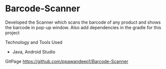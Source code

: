 # Barcode-Scanner

Developed the Scanner which scans the barcode of any product and shows the barcode in pop-up window.
Also add dependencies in the gradle for this project

Technology and Tools Used
* Java, Android Studio

GitPage
https://github.com/ppawandeep1/Barcode-Scanner
